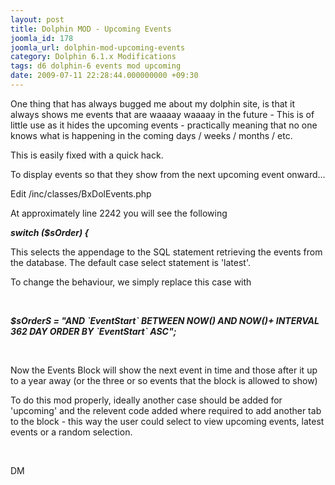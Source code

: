 ```yaml
---
layout: post
title: Dolphin MOD - Upcoming Events
joomla_id: 178
joomla_url: dolphin-mod-upcoming-events
category: Dolphin 6.1.x Modifications
tags: d6 dolphin-6 events mod upcoming
date: 2009-07-11 22:28:44.000000000 +09:30
---
```

<div id="105" class="post_text">
<p>One thing that has always bugged me about my dolphin site, is that it always shows me events that are waaaay waaaay in the future - This is of little use as it hides the upcoming events - practically meaning that no one knows what is happening in the coming days / weeks / months / etc.</p>
<p>This is easily fixed with a quick hack.</p>
<p>To display events so that they show from the next upcoming event onward...</p>
<p class="code">Edit /inc/classes/BxDolEvents.php</p>
<p>At approximately line 2242 you will see the following</p>
<p class="code"><strong><em> switch ($sOrder) {</em></strong></p>
<p>This selects the appendage to the SQL statement retrieving the events from the database. The default case select statement is 'latest'.</p>
<p>To change the behaviour, we simply replace this case with</p>
<p>&nbsp;</p>
<p><em><strong><span class="code"> $sOrderS = "AND `EventStart` BETWEEN NOW() AND NOW()+ INTERVAL 362 DAY ORDER BY `EventStart` ASC";</span></strong></em></p>
<p>&nbsp;</p>
<p>Now the Events Block will show the next event in time and those after it up to a year away (or the three or so events that the block is allowed to show)</p>
<p>To do this mod properly, ideally another case should be added for 'upcoming' and the relevent code added where required to add another tab to the block - this way the user could select to view upcoming events, latest events or a random selection.</p>
<p>&nbsp;</p>
<p>DM</p>
</div>

